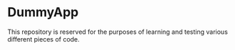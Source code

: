 <h1>DummyApp</h1>

This repository is reserved for the purposes of learning and testing various different pieces of code.
